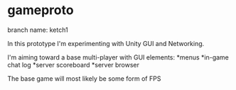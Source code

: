 gameproto
=========

branch name: ketch1

In this prototype I'm experimenting with Unity GUI and Networking.

I'm aiming toward a base multi-player with GUI elements:
	*menus
	*in-game chat log
	*server scoreboard
	*server browser

The base game will most likely be some form of FPS
